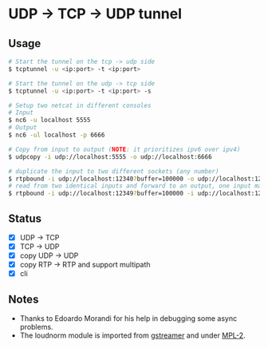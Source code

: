 # UDP -> TCP -> UDP tunnel

## Usage

``` sh
# Start the tunnel on the tcp -> udp side
$ tcptunnel -u <ip:port> -t <ip:port>

# Start the tunnel on the udp -> tcp side
$ tcptunnel -u <ip:port> -t <ip:port> -s
```

``` sh
# Setup two netcat in different consoles
# Input
$ nc6 -u localhost 5555
# Output
$ nc6 -ul localhost -p 6666

# Copy from input to output (NOTE: it prioritizes ipv6 over ipv4)
$ udpcopy -i udp://localhost:5555 -o udp://localhost:6666
```

``` sh
# duplicate the input to two different sockets (any number)
$ rtpbound -i udp://localhost:12340?buffer=100000 -o udp://localhost:12347?buffer=100000 -o udp://localhost:12349?buffer=100000
# read from two identical inputs and forward to an output, one input may fail and the stream stays fine
$ rtpbound -i udp://localhost:12349?buffer=100000 -i udp://localhost:12347?buffer=100000 -o udp://localhost:12348?buffer=100000
```

## Status

- [x] UDP -> TCP
- [x] TCP -> UDP
- [x] copy UDP -> UDP
- [x] copy RTP -> RTP and support multipath
- [x] cli

## Notes

- Thanks to Edoardo Morandi for his help in debugging some async problems.
- The loudnorm module is imported from [gstreamer](https://gitlab.freedesktop.org/gstreamer/gst-plugins-rs/-/blob/main/audio/audiofx/src/audioloudnorm/imp.rs) and under [MPL-2](https://www.mozilla.org/en-US/MPL/2.0/).
